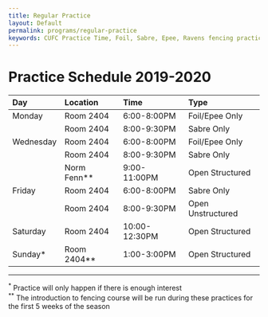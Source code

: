 ```yaml
---
title: Regular Practice
layout: Default
permalink: programs/regular-practice
keywords: CUFC Practice Time, Foil, Sabre, Epee, Ravens fencing practice
---
```


# Practice Schedule 2019-2020


|Day       |Location     |Time          |Type               |
|:-------- |:----------- |:------------ |:----------------- |
|Monday    |Room 2404    |6:00-8:00PM   |Foil/Epee Only     |
|          |Room 2404    |8:00-9:30PM   |Sabre Only         |
|Wednesday |Room 2404    |6:00-8:00PM   |Foil/Epee Only     |
|          |Room 2404    |8:00-9:30PM   |Sabre Only         |
|          |Norm Fenn**  |9:00-11:00PM  |Open Structured    |
|Friday    |Room 2404    |6:00-8:00PM   |Sabre Only         |
|          |Room 2404    |8:00-9:30PM   |Open Unstructured  |
|Saturday  |Room 2404    |10:00-12:30PM |Open Structured    |
|Sunday*   |Room 2404**  |1:00-3:00PM   |Open Structured    |


---
<sup>*</sup> Practice will only happen if there is enough interest  
<sup>**</sup> The introduction to fencing course will be run during these practices for the first 5 weeks of the season
